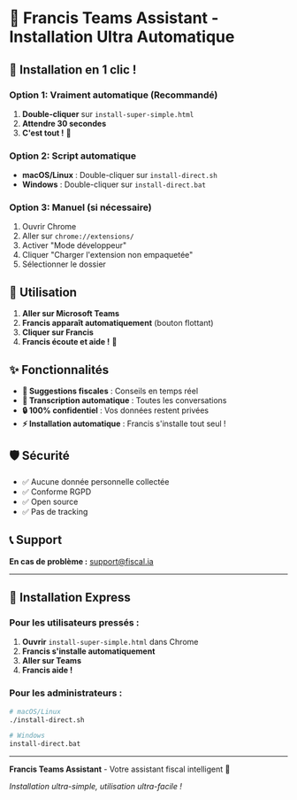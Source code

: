 # 🚀 Francis Teams Assistant - Installation Ultra Automatique

## 🤖 Installation en 1 clic !

### Option 1: Vraiment automatique (Recommandé)
1. **Double-cliquer** sur `install-super-simple.html`
2. **Attendre 30 secondes**
3. **C'est tout !** 🎉

### Option 2: Script automatique
- **macOS/Linux** : Double-cliquer sur `install-direct.sh`
- **Windows** : Double-cliquer sur `install-direct.bat`

### Option 3: Manuel (si nécessaire)
1. Ouvrir Chrome
2. Aller sur `chrome://extensions/`
3. Activer "Mode développeur"
4. Cliquer "Charger l'extension non empaquetée"
5. Sélectionner le dossier

## 🎯 Utilisation

1. **Aller sur Microsoft Teams**
2. **Francis apparaît automatiquement** (bouton flottant)
3. **Cliquer sur Francis**
4. **Francis écoute et aide !** 🤖

## ✨ Fonctionnalités

- **🎯 Suggestions fiscales** : Conseils en temps réel
- **📝 Transcription automatique** : Toutes les conversations
- **🔒 100% confidentiel** : Vos données restent privées
- **⚡ Installation automatique** : Francis s'installe tout seul !

## 🛡️ Sécurité

- ✅ Aucune donnée personnelle collectée
- ✅ Conforme RGPD
- ✅ Open source
- ✅ Pas de tracking

## 📞 Support

**En cas de problème :** support@fiscal.ia

---

## 🚀 Installation Express

### Pour les utilisateurs pressés :

1. **Ouvrir** `install-super-simple.html` dans Chrome
2. **Francis s'installe automatiquement**
3. **Aller sur Teams**
4. **Francis aide !**

### Pour les administrateurs :

```bash
# macOS/Linux
./install-direct.sh

# Windows
install-direct.bat
```

---

**Francis Teams Assistant** - Votre assistant fiscal intelligent 🤖

*Installation ultra-simple, utilisation ultra-facile !* 